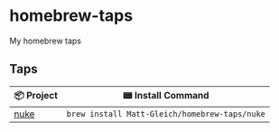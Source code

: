 # homebrew-taps

My homebrew taps

## Taps

| 📦 Project                                   | 📟 Install Command                             |
| ------------------------------------------- | --------------------------------------------- |
| [nuke](https://github.com/Matt-Gleich/nuke) | `brew install Matt-Gleich/homebrew-taps/nuke` |
